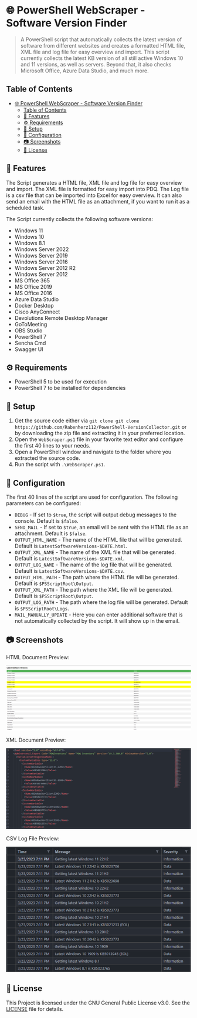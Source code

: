 # 🌐 PowerShell WebScraper - Software Version Finder

> A PowerShell script that automatically collects the latest version of software from different websites and creates a formatted HTML file, XML file and log file for easy overview and import. This script currently collects the latest KB version of all still active Windows 10 and 11 versions, as well as servers. Beyond that, it also checks Microsoft Office, Azure Data Studio, and much more.

## Table of Contents
- [🌐 PowerShell WebScraper - Software Version Finder](#-powershell-webscraper---software-version-finder)
  - [Table of Contents](#table-of-contents)
  - [📝 Features](#-features)
  - [⚙️ Requirements](#️-requirements)
  - [🚀 Setup](#-setup)
  - [🔑 Configuration](#-configuration)
  - [📷 Screenshots](#-screenshots)
  - [📰 License](#-license)

## 📝 Features
The Script generates a HTML file, XML file and log file for easy overview and import. The XML file is formatted for easy import into PDQ. The Log file is a csv file that can be imported into Excel for easy overview. It can also send an email with the HTML file as an attachment, if you want to run it as a scheduled task.

The Script currently collects the following software versions:
- Windows 11 
- Windows 10
- Windows 8.1
- Windows Server 2022
- Windows Server 2019
- Windows Server 2016
- Windows Server 2012 R2
- Windows Server 2012
- MS Office 365
- MS Office 2019
- MS Office 2016
- Azure Data Studio
- Docker Desktop
- Cisco AnyConnect
- Devolutions Remote Desktop Manager
- GoToMeeting
- OBS Studio
- PowerShell 7
- Sencha Cmd
- Swagger UI

## ⚙️ Requirements
- PowerShell 5 to be used for execution
- PowerShell 7 to be installed for dependencies

## 🚀 Setup
1. Get the source code either via `git clone git clone https://github.com/Rabenherz112/PowerShell-VersionCollector.git` or by downloading the zip file and extracting it in your preferred location.
2. Open the `WebScraper.ps1` file in your favorite text editor and configure the first 40 lines to your needs.
3. Open a PowerShell window and navigate to the folder where you extracted the source code.
4. Run the script with `.\WebScraper.ps1`.

## 🔑 Configuration
The first 40 lines of the script are used for configuration. The following parameters can be configured:
- `DEBUG` - If set to `$true`, the script will output debug messages to the console. Default is `$false`.
- `SEND_MAIL` - If set to `$true`, an email will be sent with the HTML file as an attachment. Default is `$false`.
- `OUTPUT_HTML_NAME` - The name of the HTML file that will be generated. Default is `LatestSoftwareVersions-$DATE.html`.
- `OUTPUT_XML_NAME` - The name of the XML file that will be generated. Default is `LatestSoftwareVersions-$DATE.xml`.
- `OUTPUT_LOG_NAME` - The name of the log file that will be generated. Default is `LatestSoftwareVersions-$DATE.csv`.
- `OUTPUT_HTML_PATH` - The path where the HTML file will be generated. Default is `$PSScriptRoot\Output`.
- `OUTPUT_XML_PATH` - The path where the XML file will be generated. Default is `$PSScriptRoot\Output`.
- `OUTPUT_LOG_PATH` - The path where the log file will be generated. Default is `$PSScriptRoot\Logs`.
- `MAIL_MANUALLY_UPDATE` - Here you can enter additional software that is not automatically collected by the script. It will show up in the email.

## 📷 Screenshots
HTML Document Preview:

![HTML Output](img/html_preview.png)

XML Document Preview:

![XML Output](img/xml_preview.png)

CSV Log File Preview:

![CSV Log File](img/csv_preview.png)

## 📰 License
This Project is licensed under the GNU General Public License v3.0. See the [LICENSE](LICENSE) file for details.